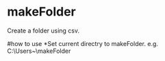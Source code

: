 # makeFolder
Create a folder using csv.

#how to use
*Set current directry to makeFolder.
    e.g. C:\Users\~\makeFolder